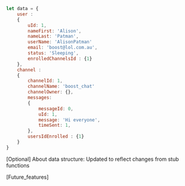 ```javascript
let data = {
    user : 
    {
        uId: 1,
        nameFirst: 'Alison',
        nameLast: 'Patman',
        userName: 'AlisonPatman'
        email: 'boost@lol.com.au',
        status: 'Sleeping',
        enrolledChannelsId : {1}
    },
    channel : 
    {
        channelId: 1,
        channelName: 'boost_chat'
        channelOwner: {},
        messages: 
        {
            messageId: 0,
            uId: 1,
            message: 'Hi everyone',
            timeSent: 1,
        },
        usersIdEnrolled : {1}
    } 
}
```

[Optional] About data structure:
Updated to reflect changes from stub functions


[Future_features]